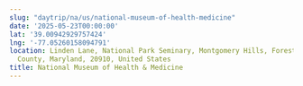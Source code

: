 ```yaml
---
slug: "daytrip/na/us/national-museum-of-health-medicine"
date: '2025-05-23T00:00:00'
lat: '39.00942929757424'
lng: '-77.05260158094791'
location: Linden Lane, National Park Seminary, Montgomery Hills, Forest Glen, Montgomery
  County, Maryland, 20910, United States
title: National Museum of Health & Medicine
---
```



